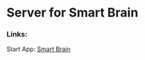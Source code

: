 # Server for Smart Brain

### Links:

Start App: [Smart Brain](https://smart-brain-gui.herokuapp.com)